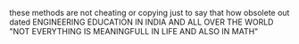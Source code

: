 these methods are not cheating or copying just to say that how obsolete out dated ENGINEERING EDUCATION IN INDIA AND ALL OVER THE WORLD "NOT EVERYTHING IS MEANINGFULL IN LIFE AND ALSO IN MATH"
